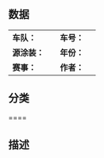 # 
## 数据

|              |               |            |       |
| ------------ | ------------- | ---------- | ----- |
| **车队：**   |   | **车号：** |     |
| **源涂装：** |             | **年份：** |   |
| **赛事：**   |  | **作者：** |  |

## 分类

====

## 描述

